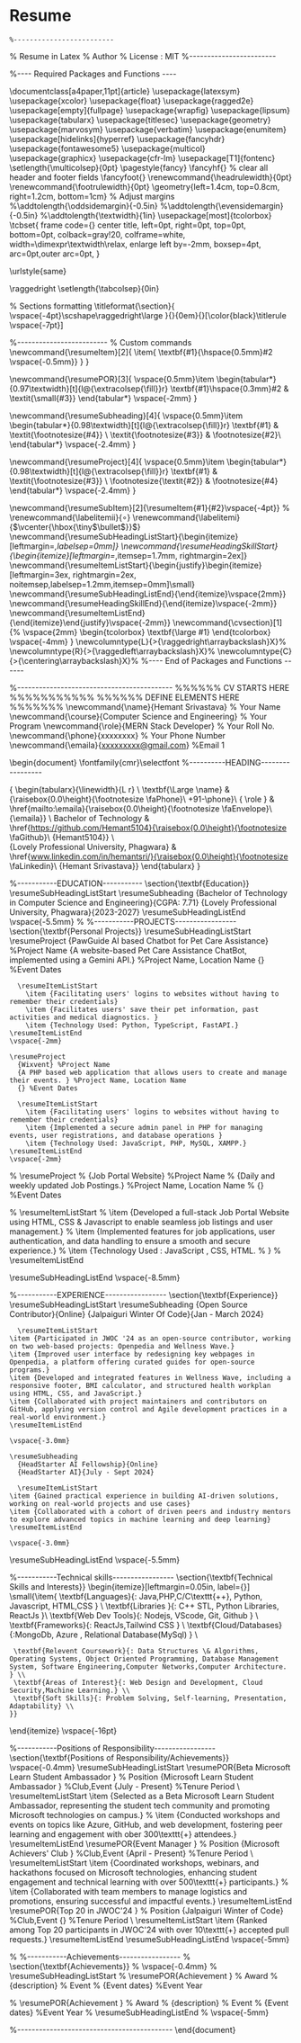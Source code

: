 # Resume
    %-------------------------
% Resume in Latex
% Author
% License : MIT
%------------------------

%---- Required Packages and Functions ----

\documentclass[a4paper,11pt]{article}
\usepackage{latexsym}
\usepackage{xcolor}
\usepackage{float}
\usepackage{ragged2e}
\usepackage[empty]{fullpage}
\usepackage{wrapfig}
\usepackage{lipsum}
\usepackage{tabularx}
\usepackage{titlesec}
\usepackage{geometry}
\usepackage{marvosym}
\usepackage{verbatim}
\usepackage{enumitem}
\usepackage[hidelinks]{hyperref}
\usepackage{fancyhdr}
\usepackage{fontawesome5}
\usepackage{multicol}
\usepackage{graphicx}
\usepackage{cfr-lm}
\usepackage[T1]{fontenc}
\setlength{\multicolsep}{0pt} 
\pagestyle{fancy}
\fancyhf{} % clear all header and footer fields
\fancyfoot{}
\renewcommand{\headrulewidth}{0pt}
\renewcommand{\footrulewidth}{0pt}
\geometry{left=1.4cm, top=0.8cm, right=1.2cm, bottom=1cm}
% Adjust margins
%\addtolength{\oddsidemargin}{-0.5in}
%\addtolength{\evensidemargin}{-0.5in}
%\addtolength{\textwidth}{1in}
\usepackage[most]{tcolorbox}
\tcbset{
	frame code={}
	center title,
	left=0pt,
	right=0pt,
	top=0pt,
	bottom=0pt,
	colback=gray!20,
	colframe=white,
	width=\dimexpr\textwidth\relax,
	enlarge left by=-2mm,
	boxsep=4pt,
	arc=0pt,outer arc=0pt,
}

\urlstyle{same}

\raggedright
\setlength{\tabcolsep}{0in}

% Sections formatting
\titleformat{\section}{
  \vspace{-4pt}\scshape\raggedright\large
}{}{0em}{}[\color{black}\titlerule \vspace{-7pt}]

%-------------------------
% Custom commands
\newcommand{\resumeItem}[2]{
  \item{
    \textbf{#1}{\hspace{0.5mm}#2 \vspace{-0.5mm}}
  }
}

\newcommand{\resumePOR}[3]{
\vspace{0.5mm}\item
    \begin{tabular*}{0.97\textwidth}[t]{l@{\extracolsep{\fill}}r}
        \textbf{#1}\hspace{0.3mm}#2 & \textit{\small{#3}} 
    \end{tabular*}
    \vspace{-2mm}
}

\newcommand{\resumeSubheading}[4]{
\vspace{0.5mm}\item
    \begin{tabular*}{0.98\textwidth}[t]{l@{\extracolsep{\fill}}r}
        \textbf{#1} & \textit{\footnotesize{#4}} \\
        \textit{\footnotesize{#3}} &  \footnotesize{#2}\\
    \end{tabular*}
    \vspace{-2.4mm}
}

\newcommand{\resumeProject}[4]{
\vspace{0.5mm}\item
    \begin{tabular*}{0.98\textwidth}[t]{l@{\extracolsep{\fill}}r}
        \textbf{#1} & \textit{\footnotesize{#3}} \\
        \footnotesize{\textit{#2}} & \footnotesize{#4}
    \end{tabular*}
    \vspace{-2.4mm}
}

\newcommand{\resumeSubItem}[2]{\resumeItem{#1}{#2}\vspace{-4pt}}
% \renewcommand{\labelitemii}{$\circ$}
\renewcommand{\labelitemi}{$\vcenter{\hbox{\tiny$\bullet$}}$}
\newcommand{\resumeSubHeadingListStart}{\begin{itemize}[leftmargin=*,labelsep=0mm]}
\newcommand{\resumeHeadingSkillStart}{\begin{itemize}[leftmargin=*,itemsep=1.7mm, rightmargin=2ex]}
\newcommand{\resumeItemListStart}{\begin{justify}\begin{itemize}[leftmargin=3ex, rightmargin=2ex, noitemsep,labelsep=1.2mm,itemsep=0mm]\small}
\newcommand{\resumeSubHeadingListEnd}{\end{itemize}\vspace{2mm}}
\newcommand{\resumeHeadingSkillEnd}{\end{itemize}\vspace{-2mm}}
\newcommand{\resumeItemListEnd}{\end{itemize}\end{justify}\vspace{-2mm}}
\newcommand{\cvsection}[1]{%
\vspace{2mm}
\begin{tcolorbox}
    \textbf{\large #1}
\end{tcolorbox}
    \vspace{-4mm}
}
\newcolumntype{L}{>{\raggedright\arraybackslash}X}%
\newcolumntype{R}{>{\raggedleft\arraybackslash}X}%
\newcolumntype{C}{>{\centering\arraybackslash}X}%
%---- End of Packages and Functions ------

%-------------------------------------------
%%%%%%  CV STARTS HERE  %%%%%%%%%%%
%%%%%% DEFINE ELEMENTS HERE %%%%%%%
\newcommand{\name}{Hemant Srivastava} % Your Name
\newcommand{\course}{Computer Science and Engineering} % Your Program
\newcommand{\role}{MERN Stack Developer} % Your Roll No.
\newcommand{\phone}{xxxxxxxx} % Your Phone Number
\newcommand{\emaila}{xxxxxxxxx@gmail.com} %Email 1

\begin{document}
\fontfamily{cmr}\selectfont
%----------HEADING-----------------

{
\begin{tabularx}{\linewidth}{L r} \\
  \textbf{\Large \name} & {\raisebox{0.0\height}{\footnotesize \faPhone}\ +91-\phone}\\
  { \role } & \href{mailto:\emaila}{\raisebox{0.0\height}{\footnotesize \faEnvelope}\ {\emaila}} \\
  Bachelor of Technology & \href{https://github.com/Hemant5104}{\raisebox{0.0\height}{\footnotesize \faGithub}\ {Hemant5104}} \\  
  {Lovely Professional University, Phagwara} & \href{www.linkedin.com/in/hemantsri/}{\raisebox{0.0\height}{\footnotesize \faLinkedin}\ {Hemant Srivastava}}
\end{tabularx}
}


%-----------EDUCATION-----------
\section{\textbf{Education}}
  \resumeSubHeadingListStart
    \resumeSubheading
      {Bachelor of Technology in Computer Science and Engineering}{CGPA: 7.71}
      {Lovely Professional University, Phagwara}{2023-2027}
  \resumeSubHeadingListEnd
\vspace{-5.5mm}
%
%-----------PROJECTS-----------------
\section{\textbf{Personal Projects}}
\resumeSubHeadingListStart
    \resumeProject
      {PawGuide AI based Chatbot for Pet Care Assistance} %Project Name
      {A website-based Pet Care Assistance ChatBot, implemented using a Gemini API.} %Project Name, Location Name
      {} %Event Dates

      \resumeItemListStart
        \item {Facilitating users' logins to websites without having to remember their credentials}
        \item {Facilitates users' save their pet information, past activities and medical diagnostics. }
        \item {Technology Used: Python, TypeScript, FastAPI.}
    \resumeItemListEnd
    \vspace{-2mm}
    
    \resumeProject
      {Wixvent} %Project Name
      {A PHP based web application that allows users to create and manage their events. } %Project Name, Location Name
      {} %Event Dates

      \resumeItemListStart
        \item {Facilitating users' logins to websites without having to remember their credentials}
        \item {Implemented a secure admin panel in PHP for managing events, user registrations, and database operations }
        \item {Technology Used: JavaScript, PHP, MySQL, XAMPP.}
    \resumeItemListEnd
    \vspace{-2mm}

%     \resumeProject
%       {Job Portal Website} %Project Name
%       {Daily and weekly updated Job Postings.} %Project Name, Location Name
%       {} %Event Dates

%       \resumeItemListStart
%         \item {Developed a full-stack Job Portal Website using HTML, CSS \& Javascript to enable seamless job listings and user management.}
%         \item {Implemented features for job applications, user authentication, and data handling to ensure a smooth and secure experience.}
%         \item {Technology Used : JavaScript , CSS, HTML.
% }
%     \resumeItemListEnd
      
  \resumeSubHeadingListEnd
\vspace{-8.5mm}


%-----------EXPERIENCE-----------------
\section{\textbf{Experience}}
  \resumeSubHeadingListStart
    \resumeSubheading
      {Open Source Contributor}{Online}
      {Jalpaiguri Winter Of Code}{Jan - March 2024}
      
      \resumeItemListStart
    \item {Participated in JWOC '24 as an open-source contributor, working on two web-based projects: Openpedia and Wellness Wave.}
    \item {Improved user interface by redesigning key webpages in Openpedia, a platform offering curated guides for open-source programs.}
    \item {Developed and integrated features in Wellness Wave, including a responsive footer, BMI calculator, and structured health workplan using HTML, CSS, and JavaScript.}
    \item {Collaborated with project maintainers and contributors on GitHub, applying version control and Agile development practices in a real-world environment.}
    \resumeItemListEnd
    
    \vspace{-3.0mm}
    
    \resumeSubheading
      {HeadStarter AI Fellowship}{Online}
      {HeadStarter AI}{July - Sept 2024}
      
      \resumeItemListStart
    \item {Gained practical experience in building AI-driven solutions, working on real-world projects and use cases}
    \item {Collaborated with a cohort of driven peers and industry mentors to explore advanced topics in machine learning and deep learning}
    \resumeItemListEnd
    
    \vspace{-3.0mm}
      
  \resumeSubHeadingListEnd
\vspace{-5.5mm}







%-----------Technical skills-----------------
\section{\textbf{Technical Skills and Interests}}
 \begin{itemize}[leftmargin=0.05in, label={}]
    \small{\item{
     \textbf{Languages}{: Java,PHP,C/C\texttt{++}, Python, Javascript, HTML,CSS } \\
     \textbf{Libraries }{: C++ STL, Python Libraries, ReactJs }\\ 
     \textbf{Web Dev Tools}{: Nodejs, VScode, Git, Github } \\ 
     \textbf{Frameworks}{: ReactJs,Tailwind CSS } \\
     \textbf{Cloud/Databases}{:MongoDb, Azure , Relational Database(MySql) } \\  
     
     \textbf{Relevent Coursework}{: Data Structures \& Algorithms, Operating Systems, Object Oriented Programming, Database Management System, Software Engineering,Computer Networks,Computer Architecture. } \\ 
     \textbf{Areas of Interest}{: Web Design and Development, Cloud Security,Machine Learning.} \\
     \textbf{Soft Skills}{: Problem Solving, Self-learning, Presentation, Adaptability} \\
    }}
 \end{itemize}
 \vspace{-16pt}



%-----------Positions of Responsibility-----------------
\section{\textbf{Positions of Responsibility/Achievements}}
\vspace{-0.4mm}
\resumeSubHeadingListStart
\resumePOR{Beta Microsoft Learn Student Ambassador } % Position
    {Microsoft Learn Student Ambassador } %Club,Event
    {July - Present} %Tenure Period \\
    \resumeItemListStart
    \item {Selected as a Beta Microsoft Learn Student Ambassador, representing the student tech community and promoting Microsoft technologies on campus.}
    % \item {Conducted workshops and events on topics like Azure, GitHub, and web development, fostering peer learning and engagement with ober 300\texttt{+} attendees.}
    \resumeItemListEnd
\resumePOR{Event Manager } % Position
    {Microsoft Achievers' Club } %Club,Event
    {April - Present} %Tenure Period \\
    \resumeItemListStart
    \item {Coordinated workshops, webinars, and hackathons focused on Microsoft technologies, enhancing student engagement and technical learning with over 500\texttt{+} participants.}
    % \item {Collaborated with team members to manage logistics and promotions, ensuring successful and impactful events.}
    \resumeItemListEnd
    \resumePOR{Top 20 in JWOC'24 } % Position
    {Jalpaiguri Winter of Code} %Club,Event
    {} %Tenure Period \\
    \resumeItemListStart
    \item {Ranked among Top 20 participants in JWOC'24 with over 10\texttt{+} accepted pull requests.}
    \resumeItemListEnd
\resumeSubHeadingListEnd
\vspace{-5mm}




% %-----------Achievements-----------------
% \section{\textbf{Achievements}}
% \vspace{-0.4mm}
% \resumeSubHeadingListStart
% \resumePOR{Achievement } % Award
%     {description} % Event
%     {Event dates} %Event Year
    
% \resumePOR{Achievement } % Award
%     {description} % Event
%     {Event dates} %Event Year
% \resumeSubHeadingListEnd
% \vspace{-5mm}



%-------------------------------------------
\end{document}
